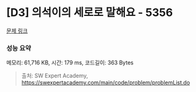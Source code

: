 # [D3] 의석이의 세로로 말해요 - 5356 

[문제 링크](https://swexpertacademy.com/main/code/problem/problemDetail.do?contestProbId=AWVWgkP6sQ0DFAUO) 

### 성능 요약

메모리: 61,716 KB, 시간: 179 ms, 코드길이: 363 Bytes



> 출처: SW Expert Academy, https://swexpertacademy.com/main/code/problem/problemList.do